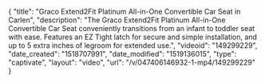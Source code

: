 {
    "title": "Graco Extend2Fit Platinum All-in-One Convertible Car Seat in Carlen",
    "description": "The Graco Extend2Fit Platinum All-in-One Convertible Car Seat conveniently transitions from an infant to toddler seat with ease. Features an EZ Tight latch for secure and simple installation, and up to 5 extra inches of legroom for extended use.",
    "videoid": "149299229",
    "date_created": "1518707991",
    "date_modified": "1519136015",
    "type": "captivate",
    "layout": "video",
    "url": "\/v\/047406146932-1-mp4\/149299229"
}